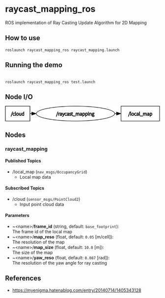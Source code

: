 # raycast_mapping_ros

ROS implementation of Ray Casting Update Algorithm for 2D Mapping

## How to use

```
roslaunch raycast_mapping_ros raycast_mapping.launch
```

## Running the demo

```

roslaunch raycast_mapping_ros test.launch

```

## Node I/O

![Node I/O](images/node_io.png)

## Nodes

### raycast_mapping

#### Published Topics

- /local_map (`nav_msgs/OccupancyGrid`)
  - Local map data

#### Subscribed Topics

- /cloud (`sensor_msgs/PointCloud2`)
  - Input point cloud data

#### Parameters

- ~\<name>/<b>frame_id</b> (string, default: `base_footprint`):<br>
  The frame id of the local map
- ~\<name>/<b>map_reso</b> (float, default: `0.05` [m/cell]):<br>
  The resolution of the map
- ~\<name>/<b>map_size</b> (float, default: `10.0` [m]):<br>
  The size of the map
- ~\<name>/<b>yaw_reso</b> (float, default: `0.087` [rad]):<br>
  The resolution of the yaw angle for ray casting

## References

- https://myenigma.hatenablog.com/entry/20140714/1405343128

```

```
